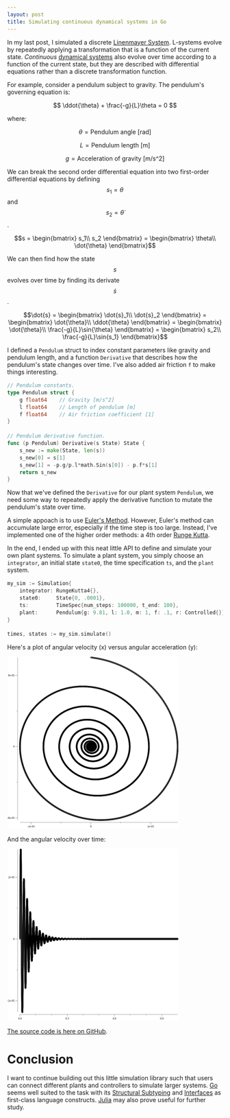 ```yaml
---
layout: post
title: Simulating continuous dynamical systems in Go 
---
```


In my last post, I simulated a discrete [Linenmayer System](https://en.wikipedia.org/wiki/L-system). L-systems evolve by repeatedly applying a transformation that is a function of the current state. *Continuous* [dynamical systems](https://en.wikipedia.org/wiki/Dynamical_systems_theory) also evolve over time according to a function of the current state, but they are described with differential equations rather than a discrete transformation function.

For example, consider a pendulum subject to gravity. The pendulum's governing equation is:

$$ \ddot{\theta} + \frac{-g}{L}\theta = 0 $$

where:

$$ \theta = \text{Pendulum angle [rad]} $$

$$ L = \text{Pendulum length [m]} $$

$$ g = \text{Acceleration of gravity [m/s^2]} $$

We can break the second order differential equation into two first-order differential equations by defining $$s_1 = \theta$$ and $$s_2 = \dot{\theta}$$.

$$s = 
\begin{bmatrix}
s_1\\
s_2
\end{bmatrix} = 
\begin{bmatrix}
\theta\\
\dot{\theta} 
\end{bmatrix}$$

We can then find how the state $$s$$ evolves over time by finding its derivate $$\dot{s}$$.

$$\dot{s} = 
\begin{bmatrix}
\dot{s}_1\\
\dot{s}_2
\end{bmatrix} = 
\begin{bmatrix}
\dot{\theta}\\
\ddot{\theta} 
\end{bmatrix} = 
\begin{bmatrix}
\dot{\theta}\\
\frac{-g}{L}\sin{\theta}
\end{bmatrix} = 
\begin{bmatrix}
s_2\\
\frac{-g}{L}\sin{s_1}
\end{bmatrix}$$

I defined a `Pendulum` struct to index constant parameters like gravity and pendulum length, and a function `Derivative` that describes how the pendulum's state changes over time. I've also added air friction `f` to make things interesting.

```go
// Pendulum constants.
type Pendulum struct {
	g float64    // Gravity [m/s^2]
	l float64    // Length of pendulum [m]
	f float64    // Air friction coefficient [1]
}

// Pendulum derivative function.
func (p Pendulum) Derivative(s State) State {
	s_new := make(State, len(s))
	s_new[0] = s[1]
	s_new[1] = -p.g/p.l*math.Sin(s[0]) - p.f*s[1]
	return s_new
}
```

Now that we've defined the `Derivative` for our plant system `Pendulum`, we need some way to repeatedly apply the derivative function to mutate the pendulum's state over time.

A simple appoach is to use [Euler's Method](https://en.wikipedia.org/wiki/Euler_method). However, Euler's method can accumulate large error, especially if the time step is too large. Instead, I've implemented one of the higher order methods: a 4th order [Runge Kutta](https://en.wikipedia.org/wiki/Runge%E2%80%93Kutta_methods).

In the end, I ended up with this neat little API to define and simulate your own plant systems. To simulate a plant system, you simply choose an `integrator`, an initial state `state0`, the time specification `ts`, and the `plant` system.
```go
my_sim := Simulation{
	integrator: RungeKutta4{},
	state0:     State{0, .0001},
	ts:         TimeSpec{num_steps: 100000, t_end: 100},
	plant:      Pendulum{g: 9.81, l: 1.0, m: 1, f: .1, r: Controlled{}},
}

times, states := my_sim.simulate()
```

<!-- Here's a pretty gif of a pendulum with air resistance:
<img src="../images/pendulum.gif" width="400"> -->

Here's a plot of angular velocity (x) versus angular acceleration (y):

<img src="../images/rk4_state_space.png" width="400">

And the angular velocity over time:

<img src="../images/rk4_velocity.png" width="400">

[The source code is here on GitHub](https://github.com/acjensen/control/blob/main/src/sim.go).

# Conclusion

I want to continue building out this little simulation library such that users can connect different plants and controllers to simulate larger systems. [Go](https://golang.org/) seems well suited to the task with its [Structural Subtyping](https://en.wikipedia.org/wiki/Structural_type_system) and [Interfaces](https://en.wikipedia.org/wiki/Interface_(computing)) as first-class language constructs. [Julia](https://julialang.org/) may also prove useful for further study.